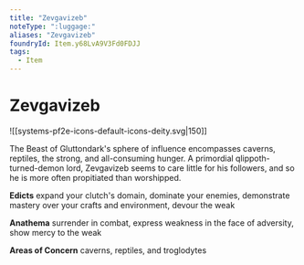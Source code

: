 ```yaml
---
title: "Zevgavizeb"
noteType: ":luggage:"
aliases: "Zevgavizeb"
foundryId: Item.y68LvA9V3Fd0FDJJ
tags:
  - Item
---
```


# Zevgavizeb
![[systems-pf2e-icons-default-icons-deity.svg|150]]

The Beast of Gluttondark's sphere of influence encompasses caverns, reptiles, the strong, and all-consuming hunger. A primordial qlippoth-turned-demon lord, Zevgavizeb seems to care little for his followers, and so he is more often propitiated than worshipped.

**Edicts** expand your clutch's domain, dominate your enemies, demonstrate mastery over your crafts and environment, devour the weak

**Anathema** surrender in combat, express weakness in the face of adversity, show mercy to the weak

**Areas of Concern** caverns, reptiles, and troglodytes

